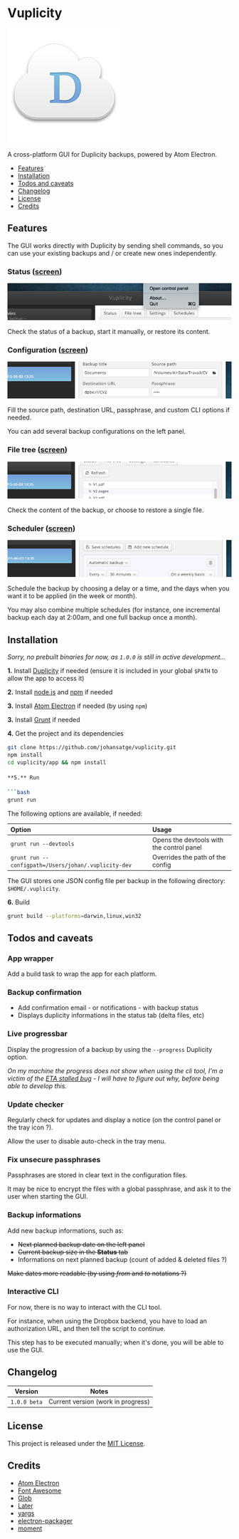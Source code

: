 # Vuplicity

![Icon](icon_tiny.png)

A cross-platform GUI for Duplicity backups, powered by Atom Electron.

* [Features](#features)
* [Installation](#installation)
* [Todos and caveats](#todos-and-caveats)
* [Changelog](#changelog)
* [License](#license)
* [Credits](#credits)

## Features

The GUI works directly with Duplicity by sending shell commands, so you can use your existing backups and / or create new ones independently.

### Status ([screen](/screenshots/status.full.png?raw=true))

![Status](/screenshots/status.thumb.png)

Check the status of a backup, start it manually, or restore its content.

### Configuration ([screen](/screenshots/settings.full.png?raw=true))

![Settings](/screenshots/settings.thumb.png)

Fill the source path, destination URL, passphrase, and custom CLI options if needed.

You can add several backup configurations on the left panel.

### File tree ([screen](/screenshots/filetree.full.png?raw=true))

![Filetree](/screenshots/filetree.thumb.png)

Check the content of the backup, or choose to restore a single file.

### Scheduler ([screen](/screenshots/schedules.full.png?raw=true))

![Schedules](/screenshots/schedules.thumb.png)

Schedule the backup by choosing a delay or a time, and the days when you want it to be applied (in the week or month).

You may also combine multiple schedules (for instance, one incremental backup each day at 2:00am, and one full backup once a month).

## Installation

*Sorry, no prebuilt binaries for now, as `1.0.0` is still in active development...*

**1.** Install [Duplicity](http://duplicity.nongnu.org/) if needed (ensure it is included in your global `$PATH` to allow the app to access it)

**2.** Install [node.js](https://nodejs.org/) and [npm](https://github.com/npm/npm) if needed

**3.** Install [Atom Electron](http://electron.atom.io/) if needed (by using `npm`)

**3.** Install [Grunt](http://gruntjs.com/) if needed

**4.** Get the project and its dependencies

```bash
git clone https://github.com/johansatge/vuplicity.git
npm install
cd vuplicity/app && npm install

**5.** Run

```bash
grunt run
```

The following options are available, if needed:

| Option | Usage |
| :--- | :--- |
| `grunt run --devtools` | Opens the devtools with the control panel |
| `grunt run --configpath=/Users/johan/.vuplicity-dev` | Overrides the path of the config |

The GUI stores one JSON config file per backup in the following directory: `$HOME/.vuplicity`.

**6.** Build

```bash
grunt build --platforms=darwin,linux,win32
```

## Todos and caveats

### App wrapper

Add a build task to wrap the app for each platform.

### Backup confirmation

* Add confirmation email - or notifications - with backup status
* Displays duplicity informations in the status tab (delta files, etc)

### Live progressbar

Display the progression of a backup by using the `--progress` Duplicity option.

*On my machine the progress does not show when using the cli tool, I'm a victim of the [ETA stalled bug](https://www.google.com/#q=duplicity+eta+stalled) - I will have to figure out why, before being able to develop this.*

### Update checker

Regularly check for updates and display a notice (on the control panel or the tray icon ?).

Allow the user to disable auto-check in the tray menu.

### Fix unsecure passphrases

Passphrases are stored in clear text in the configuration files.

It may be nice to encrypt the files with a global passphrase, and ask it to the user when starting the GUI.

### Backup informations

Add new backup informations, such as:

* ~~Next planned backup date on the left panel~~
* ~~Current backup size in the **Status** tab~~
* Informations on next planned backup (count of added & deleted files ?)

~~Make dates more readable (by using *from* and *to* notations ?)~~

### Interactive CLI

For now, there is no way to interact with the CLI tool.

For instance, when using the Dropbox backend, you have to load an authorization URL, and then tell the script to continue.

This step has to be executed manually; when it's done, you will be able to use the GUI.

## Changelog

| Version | Notes |
| --- | --- |
| `1.0.0 beta` | Current version (work in progress) |

## License

This project is released under the [MIT License](LICENSE).

## Credits

* [Atom Electron](http://electron.atom.io)
* [Font Awesome](http://fontawesome.io)
* [Glob](https://github.com/isaacs/node-glob)
* [Later](https://github.com/bunkat/later)
* [yargs](https://github.com/bcoe/yargs)
* [electron-packager](https://github.com/maxogden/electron-packager)
* [moment](http://momentjs.com/)
